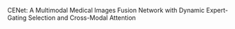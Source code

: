 CENet: A Multimodal Medical Images Fusion Network with Dynamic Expert-Gating Selection and Cross-Modal Attention
